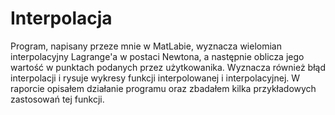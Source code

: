 # Interpolacja
Program, napisany przeze mnie w MatLabie, wyznacza wielomian interpolacyjny Lagrange'a w postaci Newtona, a następnie oblicza jego wartość w punktach podanych przez użytkowanika. Wyznacza również błąd interpolacji i rysuje wykresy funkcji interpolowanej i interpolacyjnej. W raporcie opisałem działanie programu oraz zbadałem kilka przykładowych zastosowań tej funkcji.

